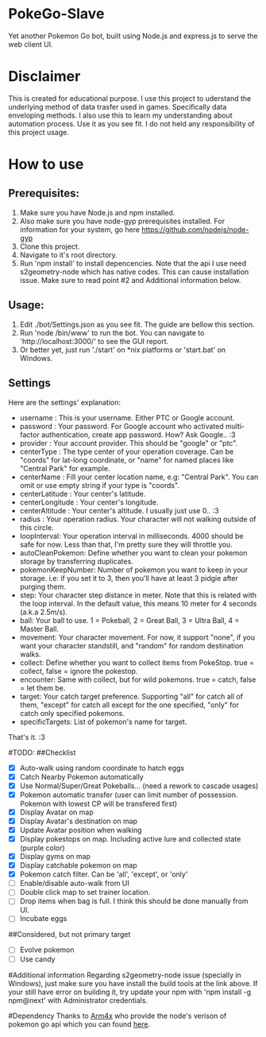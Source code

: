 # PokeGo-Slave
Yet another Pokemon Go bot, built using Node.js and express.js to serve the web client UI.

# Disclaimer
This is created for educational purpose. I use this project to uderstand the underlying method of data trasfer used in games. Specifically data enveloping methods.
I also use this to learn my understanding about automation process.
Use it as you see fit. I do not held any responsibility of this project usage.

# How to use
## Prerequisites:
1. Make sure you have Node.js and npm installed.
2. Also make sure you have node-gyp prerequisites installed. For information for your system, go here https://github.com/nodejs/node-gyp
3. Clone this project.
4. Navigate to it's root directory.
5. Run 'npm install' to install depencencies. Note that the api I use need s2geometry-node which has native codes. This can cause installation issue. Make sure to read point #2 and Additional information below.

## Usage:
1. Edit ./bot/Settings.json as you see fit. The guide are bellow this section. 
2. Run 'node /bin/www' to run the bot. You can navigate to 'http://localhost:3000/' to see the GUI report.
3. Or better yet, just run './start' on *nix platforms or 'start.bat' on Windows.

## Settings
Here are the settings' explanation:
- username : This is your username. Either PTC or Google account.
- password : Your password. For Google account who activated multi-factor authentication, create app password. How? Ask Google.. :3
- provider : Your account provider. This should be "google" or "ptc".
- centerType : The type center of your operation coverage. Can be "coords" for lat-long coordinate, or "name" for named places like "Central Park" for example.
- centerName : Fill your center location name, e.g: "Central Park". You can omit or use empty string if your type is "coords".
- centerLatitude : Your center's latitude.
- centerLongitude : Your center's longitude.
- centerAltitude : Your center's altitude. I usually just use 0.. :3
- radius : Your operation radius. Your character will not walking outside of this circle.
- loopInterval: Your operation interval in milliseconds. 4000 should be safe for now. Less than that, I'm pretty sure they will throttle you.
- autoCleanPokemon: Define whether you want to clean your pokemon storage by transferring duplicates.
- pokemonKeepNumber: Number of pokemon you want to keep in your storage. i.e: if you set it to 3, then you'll have at least 3 pidgie after purging them.
- step: Your character step distance in meter. Note that this is related with the loop interval. In the default value, this means 10 meter for 4 seconds (a.k.a 2.5m/s).
- ball: Your ball to use. 1 = Pokeball, 2 = Great Ball, 3 = Ultra Ball, 4 = Master Ball.
- movement: Your character movement. For now, it support "none", if you want your character standstill, and "random" for random destination walks.
- collect: Define whether you want to collect items from PokeStop. true = collect, false = ignore the pokestop.
- encounter: Same with collect, but for wild pokemons. true = catch, false = let them be.
- target: Your catch target preference. Supporting "all" for catch all of them, "except" for catch all except for the one specified, "only" for catch only specified pokemons.
- specificTargets: List of pokemon's name for target.

That's it. :3

#TODO:
##Checklist
- [X] Auto-walk using random coordinate to hatch eggs
- [X] Catch Nearby Pokemon automatically
- [X] Use Normal/Super/Great Pokeballs... (need a rework to cascade usages)
- [X] Pokemon automatic transfer (user can limit number of possession. Pokemon with lowest CP will be transfered first)
- [X] Display Avatar on map
- [X] Display Avatar's destination on map
- [X] Update Avatar position when walking
- [X] Display pokestops on map. Including active lure and collected state (purple color)
- [X] Display gyms on map
- [X] Display catchable pokemon on map
- [X] Pokemon catch filter. Can be 'all', 'except', or 'only'
- [ ] Enable/disable auto-walk from UI
- [ ] Double click map to set trainer location.
- [ ] Drop items when bag is full. I think this should be done manually from UI.
- [ ] Incubate eggs

##Considered, but not primary target
- [ ] Evolve pokemon
- [ ] Use candy

#Additional information
Regarding s2geometry-node issue (specially in Windows), just make sure you have install the build tools at the link above. 
If your still have error on building it, try update your npm with 'npm install -g npm@next' with Administrator credentials.

#Dependency
Thanks to [Arm4x](https://github.com/Armax) who provide the node's verison of pokemon go api which you can found [here](https://github.com/Armax/Pokemon-GO-node-api).
